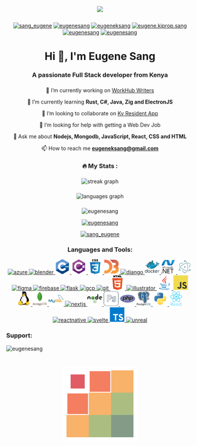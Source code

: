 <div align="center">
  <img height="150" src="https://camo.githubusercontent.com/62da68eb62b1e5f175f7d1f0191dd89a653d7908feb22d37d4a0ab07365d6791/68747470733a2f2f6d656469612e67697068792e636f6d2f6d656469612f4d3967624264396e6244724f5475314d71782f67697068792e676966"  />
</div>

###

<p align="center">
<a href="https://twitter.com/sang_eugene" target="blank"><img align="center" src="https://raw.githubusercontent.com/rahuldkjain/github-profile-readme-generator/master/src/images/icons/Social/twitter.svg" alt="sang_eugene" height="30" width="40" /></a>
<a href="https://linkedin.com/in/eugenesang" target="blank"><img align="center" src="https://raw.githubusercontent.com/rahuldkjain/github-profile-readme-generator/master/src/images/icons/Social/linked-in-alt.svg" alt="eugenesang" height="30" width="40" /></a>
<a href="https://fb.com/eugeneksang" target="blank"><img align="center" src="https://raw.githubusercontent.com/rahuldkjain/github-profile-readme-generator/master/src/images/icons/Social/facebook.svg" alt="eugeneksang" height="30" width="40" /></a>
<a href="https://instagram.com/eugene.kiprop.sang" target="blank"><img align="center" src="https://raw.githubusercontent.com/rahuldkjain/github-profile-readme-generator/master/src/images/icons/Social/instagram.svg" alt="eugene.kiprop.sang" height="30" width="40" /></a>
<a href="https://www.youtube.com/@eugenesang" target="blank"><img align="center" src="https://raw.githubusercontent.com/rahuldkjain/github-profile-readme-generator/master/src/images/icons/Social/youtube.svg" alt="eugenesang" height="30" width="40" /></a>
<a href="https://discord.gg/Nu76yC3V" target="blank"><img align="center" src="https://raw.githubusercontent.com/rahuldkjain/github-profile-readme-generator/master/src/images/icons/Social/discord.svg" alt="eugenesang" height="30" width="40" /></a>
</p>

###

<h1 align="center">Hi 👋, I'm Eugene Sang</h1>
<h3 align="center">A passionate Full Stack developer from Kenya</h3>

###

<div align="center">

🔭 I’m currently working on [WorkHub Writers](https://workhubwriters.com)

 🌱 I’m currently learning **Rust, C#, Java, Zig and ElectronJS**

👯 I’m looking to collaborate on [Kv Resident App](https://github.com/kvresident)

🤝 I’m looking for help with getting a Web Dev Job

💬 Ask me about **Nodejs, Mongodb, JavaScript, React, CSS and HTML**

📫 How to reach me **eugeneksang@gmail.com**
</div>

###

<h3 align="center">🔥   My Stats :</h3>

###

<div align="center">
  <img src="https://streak-stats.demolab.com?user=eugenesang&locale=en&mode=daily&theme=dark&hide_border=false&border_radius=5&order=3&theme=dracula" height="220" alt="streak graph"  />
</div>

###

<div align="center">
  <img src="https://github-readme-stats.vercel.app/api/top-langs?username=eugenesang&show_icons=true&locale=en&layout=compact&theme=dracula"  alt="languages graph"  />
</div>

###

<p align="center"> <img src="https://komarev.com/ghpvc/?username=eugenesang&label=Profile%20views&color=0e75b6&style=flat" alt="eugenesang" /> </p>

<p align="center"> <a href="https://github.com/ryo-ma/github-profile-trophy" align="center"><img src="https://github-profile-trophy.vercel.app/?username=eugenesang" alt="eugenesang" /></a> </p>

<p align="center"> <a href="https://twitter.com/sang_eugene" target="blank"><img src="https://img.shields.io/twitter/follow/sang_eugene?logo=twitter&style=for-the-badge" alt="sang_eugene" /></a> </p>


<h3 align="center">Languages and Tools:</h3>
<p align="center"> <a href="https://azure.microsoft.com/en-in/" target="_blank" rel="noreferrer"> <img src="https://www.vectorlogo.zone/logos/microsoft_azure/microsoft_azure-icon.svg" alt="azure" width="40" height="40"/> </a> <a href="https://www.blender.org/" target="_blank" rel="noreferrer"> <img src="https://download.blender.org/branding/community/blender_community_badge_white.svg" alt="blender" width="40" height="40"/> </a> <a href="https://www.w3schools.com/cpp/" target="_blank" rel="noreferrer"> <img src="https://raw.githubusercontent.com/devicons/devicon/master/icons/cplusplus/cplusplus-original.svg" alt="cplusplus" width="40" height="40"/> </a> <a href="https://www.w3schools.com/cs/" target="_blank" rel="noreferrer"> <img src="https://raw.githubusercontent.com/devicons/devicon/master/icons/csharp/csharp-original.svg" alt="csharp" width="40" height="40"/> </a> <a href="https://www.w3schools.com/css/" target="_blank" rel="noreferrer"> <img src="https://raw.githubusercontent.com/devicons/devicon/master/icons/css3/css3-original-wordmark.svg" alt="css3" width="40" height="40"/> </a> <a href="https://d3js.org/" target="_blank" rel="noreferrer"> <img src="https://raw.githubusercontent.com/devicons/devicon/master/icons/d3js/d3js-original.svg" alt="d3js" width="40" height="40"/> </a> <a href="https://www.djangoproject.com/" target="_blank" rel="noreferrer"> <img src="https://cdn.worldvectorlogo.com/logos/django.svg" alt="django" width="40" height="40"/> </a> <a href="https://www.docker.com/" target="_blank" rel="noreferrer"> <img src="https://raw.githubusercontent.com/devicons/devicon/master/icons/docker/docker-original-wordmark.svg" alt="docker" width="40" height="40"/> </a> <a href="https://dotnet.microsoft.com/" target="_blank" rel="noreferrer"> <img src="https://raw.githubusercontent.com/devicons/devicon/master/icons/dot-net/dot-net-original-wordmark.svg" alt="dotnet" width="40" height="40"/> </a> <a href="https://www.electronjs.org" target="_blank" rel="noreferrer"> <img src="https://raw.githubusercontent.com/devicons/devicon/master/icons/electron/electron-original.svg" alt="electron" width="40" height="40"/> </a> <a href="https://www.figma.com/" target="_blank" rel="noreferrer"> <img src="https://www.vectorlogo.zone/logos/figma/figma-icon.svg" alt="figma" width="40" height="40"/> </a> <a href="https://firebase.google.com/" target="_blank" rel="noreferrer"> <img src="https://www.vectorlogo.zone/logos/firebase/firebase-icon.svg" alt="firebase" width="40" height="40"/> </a> <a href="https://flask.palletsprojects.com/" target="_blank" rel="noreferrer"> <img src="https://www.vectorlogo.zone/logos/pocoo_flask/pocoo_flask-icon.svg" alt="flask" width="40" height="40"/> </a> <a href="https://cloud.google.com" target="_blank" rel="noreferrer"> <img src="https://www.vectorlogo.zone/logos/google_cloud/google_cloud-icon.svg" alt="gcp" width="40" height="40"/> </a> <a href="https://git-scm.com/" target="_blank" rel="noreferrer"> <img src="https://www.vectorlogo.zone/logos/git-scm/git-scm-icon.svg" alt="git" width="40" height="40"/> </a> <a href="https://www.w3.org/html/" target="_blank" rel="noreferrer"> <img src="https://raw.githubusercontent.com/devicons/devicon/master/icons/html5/html5-original-wordmark.svg" alt="html5" width="40" height="40"/> </a> <a href="https://www.adobe.com/in/products/illustrator.html" target="_blank" rel="noreferrer"> <img src="https://www.vectorlogo.zone/logos/adobe_illustrator/adobe_illustrator-icon.svg" alt="illustrator" width="40" height="40"/> </a> <a href="https://www.java.com" target="_blank" rel="noreferrer"> <img src="https://raw.githubusercontent.com/devicons/devicon/master/icons/java/java-original.svg" alt="java" width="40" height="40"/> </a> <a href="https://developer.mozilla.org/en-US/docs/Web/JavaScript" target="_blank" rel="noreferrer"> <img src="https://raw.githubusercontent.com/devicons/devicon/master/icons/javascript/javascript-original.svg" alt="javascript" width="40" height="40"/> </a> <a href="https://www.linux.org/" target="_blank" rel="noreferrer"> <img src="https://raw.githubusercontent.com/devicons/devicon/master/icons/linux/linux-original.svg" alt="linux" width="40" height="40"/> </a> <a href="https://www.mongodb.com/" target="_blank" rel="noreferrer"> <img src="https://raw.githubusercontent.com/devicons/devicon/master/icons/mongodb/mongodb-original-wordmark.svg" alt="mongodb" width="40" height="40"/> </a> <a href="https://www.mysql.com/" target="_blank" rel="noreferrer"> <img src="https://raw.githubusercontent.com/devicons/devicon/master/icons/mysql/mysql-original-wordmark.svg" alt="mysql" width="40" height="40"/> </a> <a href="https://nextjs.org/" target="_blank" rel="noreferrer"> <img src="https://cdn.worldvectorlogo.com/logos/nextjs-2.svg" alt="nextjs" width="40" height="40"/> </a> <a href="https://nodejs.org" target="_blank" rel="noreferrer"> <img src="https://raw.githubusercontent.com/devicons/devicon/master/icons/nodejs/nodejs-original-wordmark.svg" alt="nodejs" width="40" height="40"/> </a> <a href="https://www.photoshop.com/en" target="_blank" rel="noreferrer"> <img src="https://raw.githubusercontent.com/devicons/devicon/master/icons/photoshop/photoshop-line.svg" alt="photoshop" width="40" height="40"/> </a> <a href="https://www.php.net" target="_blank" rel="noreferrer"> <img src="https://raw.githubusercontent.com/devicons/devicon/master/icons/php/php-original.svg" alt="php" width="40" height="40"/> </a> <a href="https://www.postgresql.org" target="_blank" rel="noreferrer"> <img src="https://raw.githubusercontent.com/devicons/devicon/master/icons/postgresql/postgresql-original-wordmark.svg" alt="postgresql" width="40" height="40"/> </a> <a href="https://www.python.org" target="_blank" rel="noreferrer"> <img src="https://raw.githubusercontent.com/devicons/devicon/master/icons/python/python-original.svg" alt="python" width="40" height="40"/> </a> <a href="https://reactjs.org/" target="_blank" rel="noreferrer"> <img src="https://raw.githubusercontent.com/devicons/devicon/master/icons/react/react-original-wordmark.svg" alt="react" width="40" height="40"/> </a> <a href="https://reactnative.dev/" target="_blank" rel="noreferrer"> <img src="https://reactnative.dev/img/header_logo.svg" alt="reactnative" width="40" height="40"/> </a> <a href="https://svelte.dev" target="_blank" rel="noreferrer"> <img src="https://upload.wikimedia.org/wikipedia/commons/1/1b/Svelte_Logo.svg" alt="svelte" width="40" height="40"/> </a> <a href="https://www.typescriptlang.org/" target="_blank" rel="noreferrer"> <img src="https://raw.githubusercontent.com/devicons/devicon/master/icons/typescript/typescript-original.svg" alt="typescript" width="40" height="40"/> </a> <a href="https://unrealengine.com/" target="_blank" rel="noreferrer"> <img src="https://raw.githubusercontent.com/kenangundogan/fontisto/036b7eca71aab1bef8e6a0518f7329f13ed62f6b/icons/svg/brand/unreal-engine.svg" alt="unreal" width="40" height="40"/> </a> </p>

<h3 align="left">Support:</h3>
<p><a href="https://www.buymeacoffee.com/eugenesang"> <img align="left" src="https://cdn.buymeacoffee.com/buttons/v2/default-yellow.png" height="50" width="210" alt="eugenesang" /></a></p><br><br>


###
<div>
  <svg xmlns="http://www.w3.org/2000/svg" xmlns:xlink="http://www.w3.org/1999/xlink" style="margin:auto;background:#fff;display:block;" width="200px" height="200px" viewBox="0 0 100 100" preserveAspectRatio="xMidYMid">
<g transform="translate(20 20)">
  <rect x="-15" y="-15" width="30" height="30" fill="#e15b64">
    <animateTransform attributeName="transform" type="scale" repeatCount="indefinite" calcMode="spline" dur="1s" values="1;1;0.2;1;1" keyTimes="0;0.2;0.5;0.8;1" keySplines="0.5 0.5 0.5 0.5;0 0.1 0.9 1;0.1 0 1 0.9;0.5 0.5 0.5 0.5" begin="-0.4s"/>
  </rect></g>
<g transform="translate(50 20)">
  <rect x="-15" y="-15" width="30" height="30" fill="#f47e60">
    <animateTransform attributeName="transform" type="scale" repeatCount="indefinite" calcMode="spline" dur="1s" values="1;1;0.2;1;1" keyTimes="0;0.2;0.5;0.8;1" keySplines="0.5 0.5 0.5 0.5;0 0.1 0.9 1;0.1 0 1 0.9;0.5 0.5 0.5 0.5" begin="-0.3s"/>
  </rect></g>
<g transform="translate(80 20)">
  <rect x="-15" y="-15" width="30" height="30" fill="#f8b26a">
    <animateTransform attributeName="transform" type="scale" repeatCount="indefinite" calcMode="spline" dur="1s" values="1;1;0.2;1;1" keyTimes="0;0.2;0.5;0.8;1" keySplines="0.5 0.5 0.5 0.5;0 0.1 0.9 1;0.1 0 1 0.9;0.5 0.5 0.5 0.5" begin="-0.2s"/>
  </rect></g>
<g transform="translate(20 50)">
  <rect x="-15" y="-15" width="30" height="30" fill="#f47e60">
    <animateTransform attributeName="transform" type="scale" repeatCount="indefinite" calcMode="spline" dur="1s" values="1;1;0.2;1;1" keyTimes="0;0.2;0.5;0.8;1" keySplines="0.5 0.5 0.5 0.5;0 0.1 0.9 1;0.1 0 1 0.9;0.5 0.5 0.5 0.5" begin="-0.3s"/>
  </rect></g>
<g transform="translate(50 50)">
  <rect x="-15" y="-15" width="30" height="30" fill="#f8b26a">
    <animateTransform attributeName="transform" type="scale" repeatCount="indefinite" calcMode="spline" dur="1s" values="1;1;0.2;1;1" keyTimes="0;0.2;0.5;0.8;1" keySplines="0.5 0.5 0.5 0.5;0 0.1 0.9 1;0.1 0 1 0.9;0.5 0.5 0.5 0.5" begin="-0.2s"/>
  </rect></g>
<g transform="translate(80 50)">
  <rect x="-15" y="-15" width="30" height="30" fill="#abbd81">
    <animateTransform attributeName="transform" type="scale" repeatCount="indefinite" calcMode="spline" dur="1s" values="1;1;0.2;1;1" keyTimes="0;0.2;0.5;0.8;1" keySplines="0.5 0.5 0.5 0.5;0 0.1 0.9 1;0.1 0 1 0.9;0.5 0.5 0.5 0.5" begin="-0.1s"/>
  </rect></g>
<g transform="translate(20 80)">
  <rect x="-15" y="-15" width="30" height="30" fill="#f8b26a">
    <animateTransform attributeName="transform" type="scale" repeatCount="indefinite" calcMode="spline" dur="1s" values="1;1;0.2;1;1" keyTimes="0;0.2;0.5;0.8;1" keySplines="0.5 0.5 0.5 0.5;0 0.1 0.9 1;0.1 0 1 0.9;0.5 0.5 0.5 0.5" begin="-0.2s"/>
  </rect></g>
<g transform="translate(50 80)">
  <rect x="-15" y="-15" width="30" height="30" fill="#abbd81">
    <animateTransform attributeName="transform" type="scale" repeatCount="indefinite" calcMode="spline" dur="1s" values="1;1;0.2;1;1" keyTimes="0;0.2;0.5;0.8;1" keySplines="0.5 0.5 0.5 0.5;0 0.1 0.9 1;0.1 0 1 0.9;0.5 0.5 0.5 0.5" begin="-0.1s"/>
  </rect></g>
<g transform="translate(80 80)">
  <rect x="-15" y="-15" width="30" height="30" fill="#849b87">
    <animateTransform attributeName="transform" type="scale" repeatCount="indefinite" calcMode="spline" dur="1s" values="1;1;0.2;1;1" keyTimes="0;0.2;0.5;0.8;1" keySplines="0.5 0.5 0.5 0.5;0 0.1 0.9 1;0.1 0 1 0.9;0.5 0.5 0.5 0.5" begin="0s"/>
  </rect></g>

</svg>
<div>
